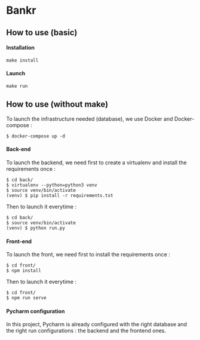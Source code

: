 # Bankr

## How to use (basic)

#### Installation

`make install`

#### Launch

`make run`

## How to use (without make)

To launch the infrastructure needed (database), we use Docker and Docker-compose :

```
$ docker-compose up -d
```

#### Back-end

To launch the backend, we need first to create a virtualenv and install the requirements once :

```
$ cd back/
$ virtualenv --python=python3 venv
$ source venv/bin/activate
(venv) $ pip install -r requirements.txt
```

Then to launch it everytime :

```
$ cd back/
$ source venv/bin/activate
(venv) $ python run.py
```

#### Front-end

To launch the front, we need first to install the requirements once :

```
$ cd front/
$ npm install
```

Then to launch it everytime :

```
$ cd front/
$ npm run serve
```

#### Pycharm configuration

In this project, Pycharm is already configured with the right database and the right run configurations : the backend and
the frontend ones.
